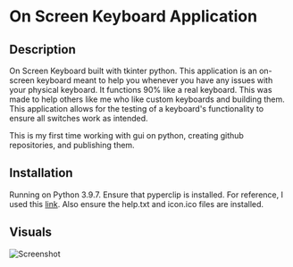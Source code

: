 # On Screen Keyboard Application

## Description
On Screen Keyboard built with tkinter python. This application is an on-screen keyboard meant to help you whenever you have any issues with your physical keyboard. It functions 90% like a real keyboard. This was made to help others like me who like custom keyboards and building them. This application allows for the testing of a keyboard's functionality to ensure all switches work as intended.

This is my first time working with gui on python, creating github repositories, and publishing them. 

## Installation
Running on Python 3.9.7. Ensure that pyperclip is installed. For reference, I used this [link](https://www.delftstack.com/howto/python/python-copy-to-clipboard/). Also ensure the help.txt and icon.ico files are installed. 

## Visuals
![Screenshot](https://user-images.githubusercontent.com/96497560/147514201-97dcd65c-7967-4c4e-b29f-246d4e7e08f2.JPG)

